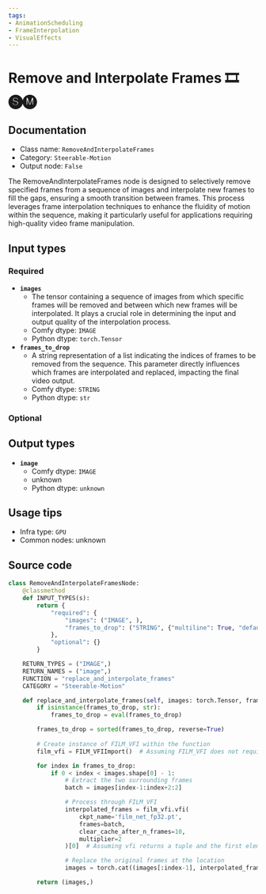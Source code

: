 ```yaml
---
tags:
- AnimationScheduling
- FrameInterpolation
- VisualEffects
---
```


# Remove and Interpolate Frames 🎞️🅢🅜
## Documentation
- Class name: `RemoveAndInterpolateFrames`
- Category: `Steerable-Motion`
- Output node: `False`

The RemoveAndInterpolateFrames node is designed to selectively remove specified frames from a sequence of images and interpolate new frames to fill the gaps, ensuring a smooth transition between frames. This process leverages frame interpolation techniques to enhance the fluidity of motion within the sequence, making it particularly useful for applications requiring high-quality video frame manipulation.
## Input types
### Required
- **`images`**
    - The tensor containing a sequence of images from which specific frames will be removed and between which new frames will be interpolated. It plays a crucial role in determining the input and output quality of the interpolation process.
    - Comfy dtype: `IMAGE`
    - Python dtype: `torch.Tensor`
- **`frames_to_drop`**
    - A string representation of a list indicating the indices of frames to be removed from the sequence. This parameter directly influences which frames are interpolated and replaced, impacting the final video output.
    - Comfy dtype: `STRING`
    - Python dtype: `str`
### Optional
## Output types
- **`image`**
    - Comfy dtype: `IMAGE`
    - unknown
    - Python dtype: `unknown`
## Usage tips
- Infra type: `GPU`
- Common nodes: unknown


## Source code
```python
class RemoveAndInterpolateFramesNode:
    @classmethod
    def INPUT_TYPES(s):
        return {
            "required": {
                "images": ("IMAGE", ),
                "frames_to_drop": ("STRING", {"multiline": True, "default": "[8, 16, 24]"}),
            },
            "optional": {}
        }

    RETURN_TYPES = ("IMAGE",)
    RETURN_NAMES = ("image",)
    FUNCTION = "replace_and_interpolate_frames"
    CATEGORY = "Steerable-Motion"

    def replace_and_interpolate_frames(self, images: torch.Tensor, frames_to_drop: str):
        if isinstance(frames_to_drop, str):
            frames_to_drop = eval(frames_to_drop)

        frames_to_drop = sorted(frames_to_drop, reverse=True)
        
        # Create instance of FILM_VFI within the function
        film_vfi = FILM_VFIImport()  # Assuming FILM_VFI does not require any special setup

        for index in frames_to_drop:
            if 0 < index < images.shape[0] - 1:
                # Extract the two surrounding frames
                batch = images[index-1:index+2:2]

                # Process through FILM_VFI
                interpolated_frames = film_vfi.vfi(
                    ckpt_name='film_net_fp32.pt', 
                    frames=batch, 
                    clear_cache_after_n_frames=10, 
                    multiplier=2
                )[0]  # Assuming vfi returns a tuple and the first element is the interpolated frames

                # Replace the original frames at the location
                images = torch.cat((images[:index-1], interpolated_frames, images[index+2:]))

        return (images,)

```
